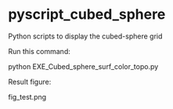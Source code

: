 # pyscript_cubed_sphere
Python scripts to display the cubed-sphere grid

Run this command:

   python EXE_Cubed_sphere_surf_color_topo.py

Result figure:

   fig_test.png

